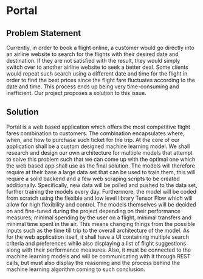 # Portal

## Problem Statement
Currently, in order to book a flight online, a customer would go directly into an airline website to search for the flights with their desired date and destination. If they are not satisfied with the result, they would simply switch over to another airline website to seek a better deal. Some clients would repeat such search using a different date and time for the flight in order to find the best prices since the flight fare fluctuates according to the date and time. This process ends up being very time-consuming and inefficient. Our project proposes a solution to this issue.
## Solution
Portal is a web based application which offers the most competitive flight fares combination to customers. The combination encapsulates where, when, and how to purchase such ticket for the trip. 
At the core of our application shall be a custom designed machine learning model. We shall research and design our own architecture for multiple models that attempt to solve this problem such that we can come up with the optimal one which the web based app shall use as the final solution. 
The models will therefore require at their base a large data set that can be used to train them, this will require a solid backend and a few web scraping scripts to be created additionally. Specifically, new data will be polled and pushed to the data set, further training the models every day. Furthermore, the model will be coded from scratch using the flexible and low level library Tensor Flow which will allow for high flexibility and control.
The models themselves will be decided on and fine-tuned during the project depending on their performance measures; minimal spending by the user on a flight, minimal transfers and minimal time spent in the air. This means changing things from the possible inputs such as the time till trip to the overall architecture of the model.
As for the web application itself, it shall have a UI containing multiple search criteria and preferences while also displaying a list of flight suggestions along with their performance measures. Also, it must be connected to the machine learning models and will be communicating with it through REST calls, but must also display the reasoning and the process behind the machine learning algorithm coming to such conclusion.

